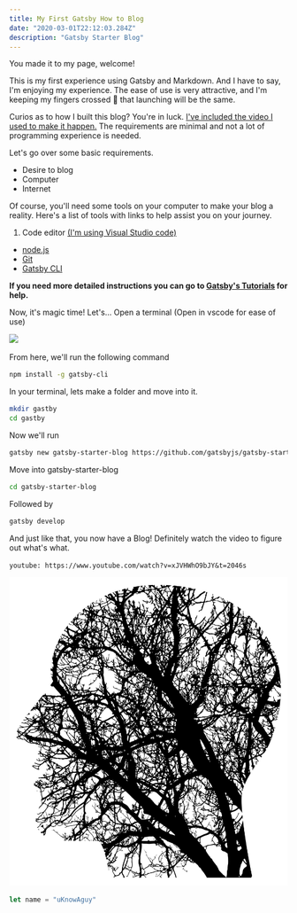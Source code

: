 ```yaml
---
title: My First Gatsby How to Blog
date: "2020-03-01T22:12:03.284Z"
description: "Gatsby Starter Blog"
---
```

You made it to my page, welcome! 

This is my first experience using Gatsby and Markdown. And I have to say, I'm enjoying my experience. The ease of use is very attractive, and I'm keeping my fingers crossed 🤞 that launching will be the same.

Curios as to how I built this blog? You're in luck. [I've included the video I used to make it happen.](#abcd) The requirements are minimal and not a lot of programming experience is needed. 

Let's go over some basic requirements.
- Desire to blog
- Computer
- Internet

Of course, you'll need some tools on your computer to make your blog a reality. Here's a list of tools with links to help assist you on your journey.
1. Code editor [(I'm using Visual Studio code)](https://code.visualstudio.com/Download) 
- [node.js](https://nodejs.org/) 
- [Git](https://www.atlassian.com/git/tutorials/install-git) 
- [Gatsby CLI](https://www.gatsbyjs.org/docs/quick-start/)

**If you need more detailed instructions you can go to [Gatsby's Tutorials](https://www.gatsbyjs.org/tutorial/part-zero/) for help.** 

Now, it's magic time! Let's... 
Open a terminal (Open in vscode for ease of use)
  
<Image
  src='./capture.png'
/>

From here, we'll run the following command
```bash
npm install -g gatsby-cli
```

In your terminal, lets make a folder and move into it.
```bash
mkdir gastby
cd gastby
```
Now we'll run
```bash
gatsby new gatsby-starter-blog https://github.com/gatsbyjs/gatsby-starter-blog
```
Move into gatsby-starter-blog
```bash
cd gatsby-starter-blog
```
Followed by
```bash
gatsby develop
```

And just like that, you now have a Blog! Definitely watch the video to figure out what's what.    

<a name="abcd">`youtube: https://www.youtube.com/watch?v=xJVHWhO9bJY&t=2046s`</a>


![A picture I found on the internet](./connect.svg)

```javascript
let name = "uKnowAguy"
```



